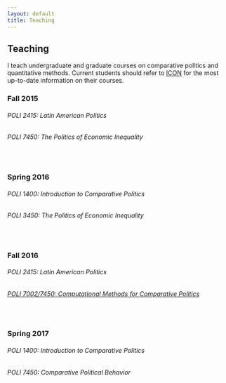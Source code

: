 ```yaml
---
layout: default
title: Teaching
---
```


## Teaching

I teach undergraduate and graduate courses on comparative politics and quantitative methods.  Current students should refer to [ICON]("https://icon.uiowa.edu/") for the most up-to-date information on their courses.

### Fall 2015

###### POLI 2415: Latin American Politics

###### POLI 7450: The Politics of Economic Inequality
<br />

### Spring 2016

###### POLI 1400: Introduction to Comparative Politics

###### POLI 3450: The Politics of Economic Inequality
<br />

### Fall 2016

###### POLI 2415: Latin American Politics

###### [POLI 7002/7450: Computational Methods for Comparative Politics](http://cmcr-class.github.io)
<br />

### Spring 2017

###### POLI 1400: Introduction to Comparative Politics

###### POLI 7450: Comparative Political Behavior
<br />
